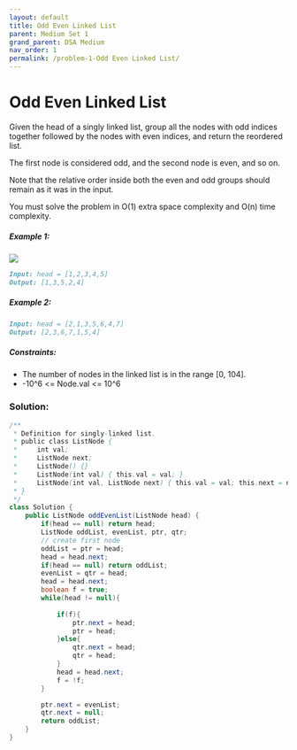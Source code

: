```yaml
---
layout: default
title: Odd Even Linked List
parent: Medium Set 1
grand_parent: DSA Medium
nav_order: 1
permalink: /problem-1-Odd Even Linked List/
---
```


#  Odd Even Linked List
Given the head of a singly linked list, group all the nodes with odd indices together followed by the nodes with even indices, and return the reordered list.

The first node is considered odd, and the second node is even, and so on.

Note that the relative order inside both the even and odd groups should remain as it was in the input.

You must solve the problem in O(1) extra space complexity and O(n) time complexity.

##### Example 1:
![](../../assets/images/ds/oddeven-linked-list.jpeg)
```markdown
Input: head = [1,2,3,4,5]
Output: [1,3,5,2,4]
```
##### Example 2:

```markdown
Input: head = [2,1,3,5,6,4,7]
Output: [2,3,6,7,1,5,4]
```
##### Constraints:
* The number of nodes in the linked list is in the range [0, 104].
* -10^6 <= Node.val <= 10^6

### Solution: 
```java
/**
 * Definition for singly-linked list.
 * public class ListNode {
 *     int val;
 *     ListNode next;
 *     ListNode() {}
 *     ListNode(int val) { this.val = val; }
 *     ListNode(int val, ListNode next) { this.val = val; this.next = next; }
 * }
 */
class Solution {
    public ListNode oddEvenList(ListNode head) {
        if(head == null) return head;
        ListNode oddList, evenList, ptr, qtr;
        // create first node
        oddList = ptr = head;
        head = head.next;
        if(head == null) return oddList;
        evenList = qtr = head;
        head = head.next;
        boolean f = true;
        while(head != null){
            
            if(f){
                ptr.next = head;
                ptr = head;
            }else{
                qtr.next = head;
                qtr = head;
            }
            head = head.next;
            f = !f;
        }

        ptr.next = evenList;
        qtr.next = null;
        return oddList;
    }
}
```
